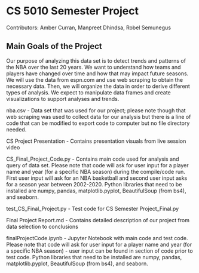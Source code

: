 # CS 5010 Semester Project

Contributors: Amber Curran, Manpreet Dhindsa, Robel Semunegus

## Main Goals of the Project

Our purpose of analyzing this data set is to detect trends and patterns of the NBA over the last 20 years. We want to understand how teams and players have changed over time and how that may impact future seasons. We will use the data from espn.com and use web scraping to obtain the necessary data. Then, we will organize the data in order to derive different types of analysis. We expect to manipulate data frames and create visualizations to support analyses and trends.

nba.csv - Data set that was used for our project; please note though that web scraping was used to collect data for our analysis but there is a line of code that can be modified to export code to computer but no file directory needed.

CS Project Presentation - Contains presentation visuals from live session video

CS_Final_Project_Code.py - Contains main code used for analysis and query of data set. Please note that code will ask for user input for a player name and year (for a specific NBA season) during the compile/code run. First user input will ask for an NBA basketball and second user input asks for a season year between 2002-2020. Python libraries that need to be installed are numpy, pandas, matplotlib.pyplot, BeautifulSoup (from bs4), and seaborn.

test_CS_Final_Project.py - Test code for CS Semester Project_Final.py

Final Project Report.md - Contains detailed description of our project from data selection to conclusions

finalProjectCode.ipynb - Jupyter Notebook with main code and test code. Please note that code will ask for user input for a player name and year (for a specific NBA season) - user input can be found in section of code prior to test code. Python libraries that need to be installed are numpy, pandas, matplotlib.pyplot, BeautifulSoup (from bs4), and seaborn.
